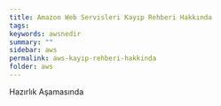 ```yaml
---
title: Amazon Web Servisleri Kayıp Rehberi Hakkında
tags:
keywords: awsnedir
summary: ""
sidebar: aws
permalink: aws-kayip-rehberi-hakkinda
folder: aws
---
```


Hazırlık Aşamasında